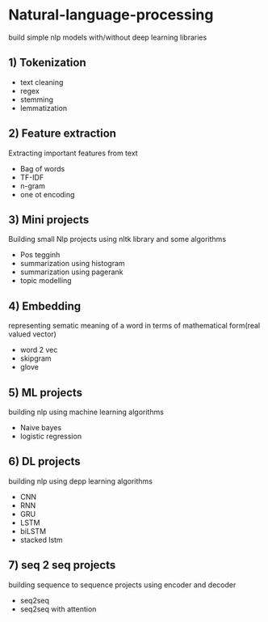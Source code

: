# Natural-language-processing
build simple nlp models with/without deep learning libraries

<h2> 1) Tokenization</h2>

<ul>
  <li>text cleaning</li>
  <li>regex</li>
  <li>stemming</li>
  <li>lemmatization</li>
</ul>


<h2> 2) Feature extraction</h2>
Extracting important  features from text
<ul>
  <li>Bag of words</li>
  <li>TF-IDF</li>
  <li>n-gram</li>
  <li>one ot encoding</li>
</ul>





<h2> 3) Mini projects</h2>
Building small Nlp projects using nltk library and some algorithms
<ul>
  <li>Pos tegginh</li>
  <li>summarization using histogram </li>
  <li>summarization using pagerank </li>
  <li>topic modelling</li>
</ul>


<h2> 4) Embedding</h2>
representing sematic meaning of a word in terms of mathematical form(real valued vector)
<ul>
  <li>word 2 vec</li>
  <li>skipgram </li>
  <li>glove </li>
</ul>

<h2> 5) ML projects</h2>
building nlp using machine learning algorithms
<ul>
  <li>Naive bayes</li>
  <li>logistic regression </li>
</ul>

<h2> 6) DL projects</h2>
building nlp using depp learning algorithms
<ul>
  <li>CNN</li>
  <li>RNN </li>
  <li>GRU</li>
  <li>LSTM </li>
  <li>biLSTM</li>
  <li>stacked lstm </li>
</ul>

<h2> 7) seq 2 seq projects</h2>
building sequence to sequence projects using encoder and decoder
<ul>
  <li>seq2seq</li>
  <li>seq2seq with attention </li>
  
</ul>











